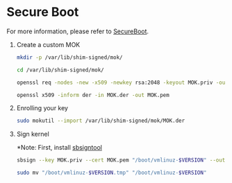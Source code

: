 # Secure Boot

For more information, please refer to [SecureBoot](https://wiki.debian.org/SecureBoot).

1. Create a custom MOK
    ```sh
    mkdir -p /var/lib/shim-signed/mok/

    cd /var/lib/shim-signed/mok/

    openssl req -nodes -new -x509 -newkey rsa:2048 -keyout MOK.priv -outform DER -out MOK.der -days 36500 -subj "/CN=My Name/"

    openssl x509 -inform der -in MOK.der -out MOK.pem
    ```

2. Enrolling your key
    ```sh
    sudo mokutil --import /var/lib/shim-signed/mok/MOK.der
    ```

3. Sign kernel

    *Note: First, install [sbsigntool](https://packages.debian.org/search?keywords=sbsigntool)

    ```sh
    sbsign --key MOK.priv --cert MOK.pem "/boot/vmlinuz-$VERSION" --output "/boot/vmlinuz-$VERSION.tmp"

    sudo mv "/boot/vmlinuz-$VERSION.tmp" "/boot/vmlinuz-$VERSION"
    ```
